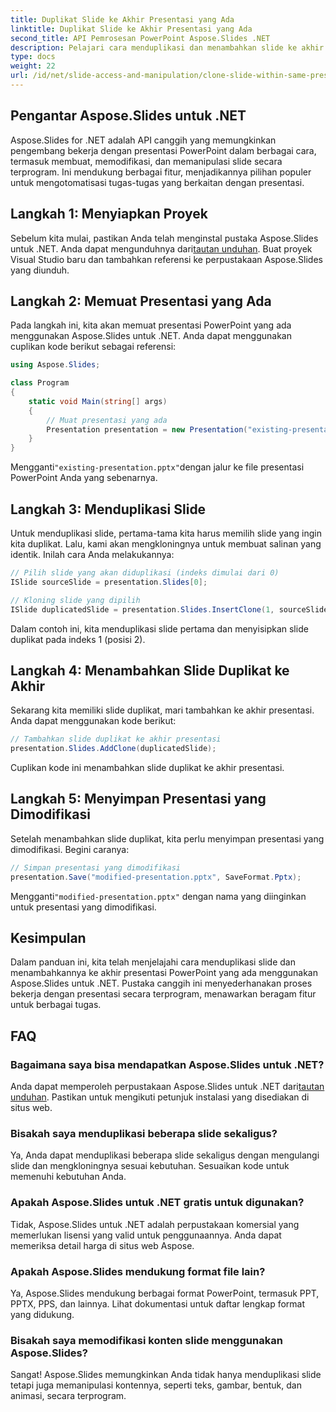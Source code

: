 ```yaml
---
title: Duplikat Slide ke Akhir Presentasi yang Ada
linktitle: Duplikat Slide ke Akhir Presentasi yang Ada
second_title: API Pemrosesan PowerPoint Aspose.Slides .NET
description: Pelajari cara menduplikasi dan menambahkan slide ke akhir presentasi PowerPoint yang sudah ada menggunakan Aspose.Slides untuk .NET. Panduan langkah demi langkah ini memberikan contoh kode sumber dan mencakup pengaturan, duplikasi slide, modifikasi, dan banyak lagi.
type: docs
weight: 22
url: /id/net/slide-access-and-manipulation/clone-slide-within-same-presentation-to-end/
---
```


## Pengantar Aspose.Slides untuk .NET

Aspose.Slides for .NET adalah API canggih yang memungkinkan pengembang bekerja dengan presentasi PowerPoint dalam berbagai cara, termasuk membuat, memodifikasi, dan memanipulasi slide secara terprogram. Ini mendukung berbagai fitur, menjadikannya pilihan populer untuk mengotomatisasi tugas-tugas yang berkaitan dengan presentasi.

## Langkah 1: Menyiapkan Proyek

 Sebelum kita mulai, pastikan Anda telah menginstal pustaka Aspose.Slides untuk .NET. Anda dapat mengunduhnya dari[tautan unduhan](https://releases.aspose.com/slides/net/). Buat proyek Visual Studio baru dan tambahkan referensi ke perpustakaan Aspose.Slides yang diunduh.

## Langkah 2: Memuat Presentasi yang Ada

Pada langkah ini, kita akan memuat presentasi PowerPoint yang ada menggunakan Aspose.Slides untuk .NET. Anda dapat menggunakan cuplikan kode berikut sebagai referensi:

```csharp
using Aspose.Slides;

class Program
{
    static void Main(string[] args)
    {
        // Muat presentasi yang ada
        Presentation presentation = new Presentation("existing-presentation.pptx");
    }
}
```

 Mengganti`"existing-presentation.pptx"`dengan jalur ke file presentasi PowerPoint Anda yang sebenarnya.

## Langkah 3: Menduplikasi Slide

Untuk menduplikasi slide, pertama-tama kita harus memilih slide yang ingin kita duplikat. Lalu, kami akan mengkloningnya untuk membuat salinan yang identik. Inilah cara Anda melakukannya:

```csharp
// Pilih slide yang akan diduplikasi (indeks dimulai dari 0)
ISlide sourceSlide = presentation.Slides[0];

// Kloning slide yang dipilih
ISlide duplicatedSlide = presentation.Slides.InsertClone(1, sourceSlide);
```

Dalam contoh ini, kita menduplikasi slide pertama dan menyisipkan slide duplikat pada indeks 1 (posisi 2).

## Langkah 4: Menambahkan Slide Duplikat ke Akhir

Sekarang kita memiliki slide duplikat, mari tambahkan ke akhir presentasi. Anda dapat menggunakan kode berikut:

```csharp
// Tambahkan slide duplikat ke akhir presentasi
presentation.Slides.AddClone(duplicatedSlide);
```

Cuplikan kode ini menambahkan slide duplikat ke akhir presentasi.

## Langkah 5: Menyimpan Presentasi yang Dimodifikasi

Setelah menambahkan slide duplikat, kita perlu menyimpan presentasi yang dimodifikasi. Begini caranya:

```csharp
// Simpan presentasi yang dimodifikasi
presentation.Save("modified-presentation.pptx", SaveFormat.Pptx);
```

 Mengganti`"modified-presentation.pptx"` dengan nama yang diinginkan untuk presentasi yang dimodifikasi.

## Kesimpulan

Dalam panduan ini, kita telah menjelajahi cara menduplikasi slide dan menambahkannya ke akhir presentasi PowerPoint yang ada menggunakan Aspose.Slides untuk .NET. Pustaka canggih ini menyederhanakan proses bekerja dengan presentasi secara terprogram, menawarkan beragam fitur untuk berbagai tugas.

## FAQ

### Bagaimana saya bisa mendapatkan Aspose.Slides untuk .NET?

 Anda dapat memperoleh perpustakaan Aspose.Slides untuk .NET dari[tautan unduhan](https://releases.aspose.com/slides/net/). Pastikan untuk mengikuti petunjuk instalasi yang disediakan di situs web.

### Bisakah saya menduplikasi beberapa slide sekaligus?

Ya, Anda dapat menduplikasi beberapa slide sekaligus dengan mengulangi slide dan mengkloningnya sesuai kebutuhan. Sesuaikan kode untuk memenuhi kebutuhan Anda.

### Apakah Aspose.Slides untuk .NET gratis untuk digunakan?

Tidak, Aspose.Slides untuk .NET adalah perpustakaan komersial yang memerlukan lisensi yang valid untuk penggunaannya. Anda dapat memeriksa detail harga di situs web Aspose.

### Apakah Aspose.Slides mendukung format file lain?

Ya, Aspose.Slides mendukung berbagai format PowerPoint, termasuk PPT, PPTX, PPS, dan lainnya. Lihat dokumentasi untuk daftar lengkap format yang didukung.

### Bisakah saya memodifikasi konten slide menggunakan Aspose.Slides?

Sangat! Aspose.Slides memungkinkan Anda tidak hanya menduplikasi slide tetapi juga memanipulasi kontennya, seperti teks, gambar, bentuk, dan animasi, secara terprogram.